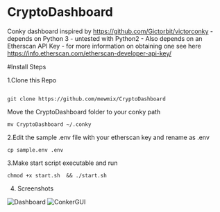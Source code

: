 # CryptoDashboard
Conky dashboard inspired by https://github.com/Gictorbit/victorconky - depends on Python 3 - untested with Python2 -
Also depends on an Etherscan API Key - for more information on obtaining one see here https://info.etherscan.com/etherscan-developer-api-key/


#Install Steps

1.Clone this Repo 

```

git clone https://github.com/mewmix/CryptoDashboard

```

Move the CryptoDashboard folder to your conky path 

```
mv CryptoDashboard ~/.conky 
```

2.Edit the sample .env file with your etherscan key and rename as .env

```
cp sample.env .env

```

3.Make start script executable and run

```
chmod +x start.sh  && ./start.sh

```

4. Screenshots

![Dashboard](https://user-images.githubusercontent.com/42463809/179366773-80e121ea-d232-40d8-ae29-df4804ac0b66.png)
![ConkerGUI](https://user-images.githubusercontent.com/42463809/179452037-8c82a9a4-c733-400e-91bd-6b7075e49a18.png)

